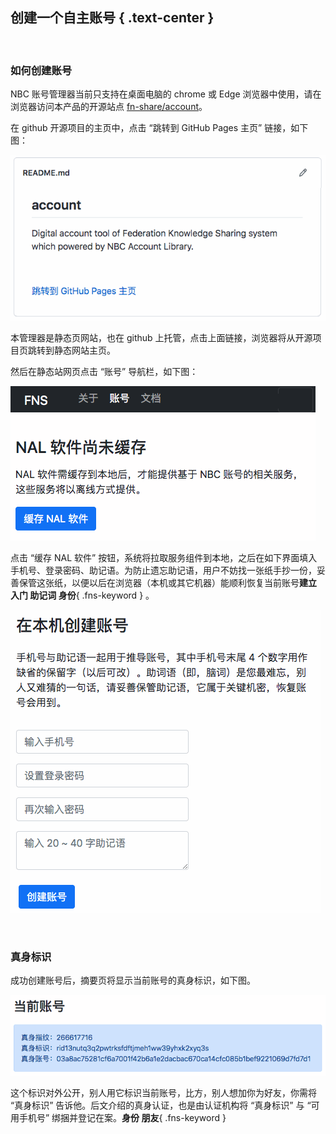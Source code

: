 创建一个自主账号 { .text-center }
----------------

&nbsp;

### 如何创建账号

NBC 账号管理器当前只支持在桌面电脑的 chrome 或 Edge 浏览器中使用，请在浏览器访问本产品的开源站点 [fn-share/account](https://github.com/fn-share/account)。

在 github 开源项目的主页中，点击 “跳转到 GitHub Pages 主页” 链接，如下图：

![README.md](res/github_repo.gif)

本管理器是静态页网站，也在 github 上托管，点击上面链接，浏览器将从开源项目页跳转到静态网站主页。

然后在静态站网页点击 “账号” 导航栏，如下图：

![缓存 NAL](res/cache_nal.gif)

点击 “缓存 NAL 软件” 按钮，系统将拉取服务组件到本地，之后在如下界面填入手机号、登录密码、助记语。为防止遗忘助记语，用户不妨找一张纸手抄一份，妥善保管这张纸，以便以后在浏览器（本机或其它机器）能顺利恢复当前账号**建立 入门 助记词 身份**{ .fns-keyword } 。

![创建账号](res/create_acc.gif)

&nbsp;

### 真身标识

成功创建账号后，摘要页将显示当前账号的真身标识，如下图。

![真身标识](res/rid.gif)

这个标识对外公开，别人用它标识当前账号，比方，别人想加你为好友，你需将 “真身标识” 告诉他。后文介绍的真身认证，也是由认证机构将 “真身标识” 与 “可用手机号” 绑捆并登记在案。**身份 朋友**{ .fns-keyword }
